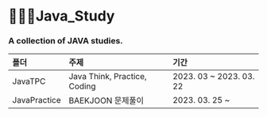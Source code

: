 # 👩🏻‍💻Java_Study
### A collection of JAVA studies.

| 폴더 | 주제 | 기간 |
|:---          |:---                         |:---                     |
| JavaTPC      |Java Think, Practice, Coding| 2023. 03 ~ 2023. 03. 22 |
| JavaPractice |BAEKJOON 문제풀이             | 2023. 03. 25 ~          |
